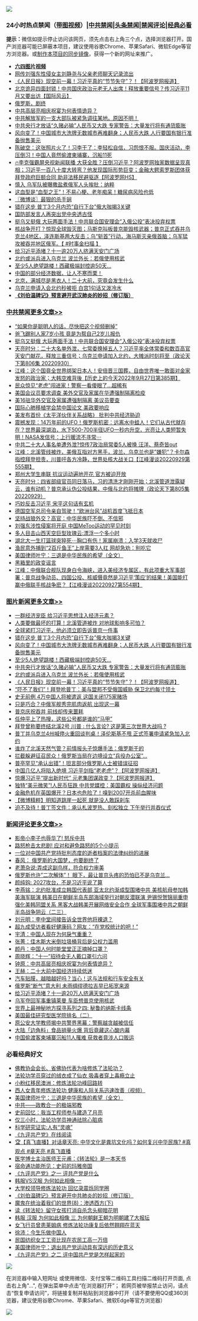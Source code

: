 ![](https://raw.githubusercontent.com/jsvpn/jsproxy/dev/64photo/fqnews-qr.jpg)

<div id="tt">
<h3>24小时热点禁闻（<a href="https://aaa.v2dns.tk/?QAjUl=BgRp5UNKRn&T5Vk=fPVH&Q59Ab=WxGE" target="_blank">带图视频</a>）|<a href="#%E4%B8%AD%E5%85%B1%E7%A6%81%E9%97%BB%E6%9B%B4%E5%A4%9A%E6%96%87%E7%AB%A0">中共禁闻</a>|<a href="#%E5%9B%BE%E7%89%87%E6%96%B0%E9%97%BB%E6%9B%B4%E5%A4%9A%E6%96%87%E7%AB%A0">头条禁闻</a>|<a href="#%E6%96%B0%E9%97%BB%E8%AF%84%E8%AE%BA%E6%9B%B4%E5%A4%9A%E6%96%87%E7%AB%A0">禁闻评论|<a href="#%E5%BF%85%E7%9C%8B%E7%BB%8F%E5%85%B8%E5%A5%BD%E6%96%87">经典必看</a></h3>
<div><b>提示：</b>微信如提示停止访问该网页，须先点击右上角三个点，选择浏览器打开。国产浏览器可能已屏蔽本项目，建议使用谷歌Chrome、苹果Safari、微软Edge等官方浏览器。或<a href="%E5%88%B6%E4%BD%9Cgit%E7%A6%81%E9%97%BB%E9%95%9C%E5%83%8F.md">制作本项目的同步镜像</a>，获得一个新的网址来推广。</div>
<ul>
<li><b><a href="http://d2.v2rss.gq/64.mp4" target="_blank">六四图片视频</a></b></li>
<li><a href="/cnnews/20221001/1791735.md">网传刘强东性侵女主刘静尧与父亲老师聊天记录流出</a></li>
<li><a href="/topimagenews/20221001/1791792.md">《人民日报》现空前一幕！习近平真的“节节失守”？！【阿波罗网报道】</a></li>
<li><a href="/bannedvideo/20221001/1791780.md">北京诡异四面封锁！中共国庆政治元老无人出席！释放重要信号？传习近平11月又要出访【国际风云】</a></li>
<li><a href="/baitai/20221001/1791817.md">俄罗斯，剧终</a></li>
<li><a href="/ssgc/20221001/1791863.md">中共高层亮相庆祝宴为何表情诡异？</a></li>
<li><a href="/bannedvideo/20221001/1791786.md">中共解放军的一支大部队被紧急调往某地。原因不明！</a></li>
<li><a href="/topimagenews/20221001/1791802.md">中共央行才放话“久赌必输”人民币又大跌 专家警告：大量发行将有通货膨胀</a></li>
<li><a href="/topimagenews/20221001/1791893.md">风向变了！中国城市大洗牌无数城市再难翻身；人民币大跌 人行要国有银行准备抛售美元</a></li>
<li><a href="/bannedvideo/20221001/1791875.md">陈破空：这张照片火了！习李干了：李轻松自信，习怨恨不服。国庆活动，李压倒习！中国人竟然偷渡柬埔寨，沉船11死</a></li>
<li><a href="/bannedvideo/20221001/1791900.md">🔥李克强霸屏央视新闻联播 大获全胜？压倒习近平？阿波罗网独家数据呈现真相；习近平一百八十度大转弯？他发现国际形势巨变；金融大鳄索罗斯团体获拜登政府巨额合同 助非法移民避驱逐【阿波罗网HS】</a></li>
<li><a href="/cnnews/20221002/1791929.md">慎入 乌军队被曝撒盐煮俄军人头挨批：纳粹</a></li>
<li><a href="/comments/20221001/1791829.md">这血型是“血型之王”！不易心梗、老年痴呆！糖尿病风险也低</a></li>
<li><a href="/ssgc/20221001/1791744.md">〖微博谈〗最狠的杀手锏</a></li>
<li><a href="/topimagenews/20221002/1791933.md">错在这步 普丁3个月内恐“自行下台”俄大咖揭3关键</a></li>
<li><a href="/ssgc/20221001/1791791.md">国防部发言人再突出党中央透古怪</a></li>
<li><a href="/cbnews/20221001/1791818.md">挺乌又挺俄 大玩两面手法！中共联合国安理会“入俄公投”表决投弃权票</a></li>
<li><a href="/bannedvideo/20221001/1791894.md">核战争开打？惊现全球毁灭图；马斯克叫板普京能毁核武器；普京正式吞并乌克兰4地区，泽连斯基两大反击；乌“斩首”行动，海马斯灭亲俄首脑；乌军猛攻被吞并地区俄军。【 #时事金扫描 】</a></li>
<li><a href="/comments/20221002/1791959.md">给习近平添堵？十一逾20万人挤满天安门广场</a></li>
<li><a href="/topimagenews/20221001/1791796.md">北约或派兵进入乌克兰 波兰外长：若俄使用核武</a></li>
<li><a href="/topimagenews/20221001/1791848.md">至少5人绝望跳楼！西藏极端封控逾50天…</a></li>
<li><a href="/bannedvideo/20221002/1791951.md">中国的部分经济数据，让人不寒而栗！</a></li>
<li><a href="/bannedvideo/20221002/1791932.md">北京，满城尽是黑衣人！二十大前，究竟会发生什么</a></li>
<li><a href="/cnnews/20221002/1791928.md">乌克兰申请入会北约秒被拒 白宫1句话又泼冷水</a></li>
<li><b><a href="/comments/20200207/1272816.md" target="_blank">《刘伯温碑记》预言避开武汉肺炎的妙招（修订版）</a></b></li>
</ul>
</div>

<div class="catlist">
<h3><a href="/cbnews/" target="_blank">中共禁闻</a><span><a href="/cbnews/" target="_blank" rel="nofollow">更多文章>></a></span></h3>
<ul>
<li><a href="/cbnews/20221002/1792010.md" target="_blank">“如果你是聪明人的话，尽快把这个视频删掉”</a></li>
<li><a href="/cbnews/20221002/1792009.md" target="_blank">爸飞踢别人家7岁小孩 竟是为帮自己2岁儿报仇</a></li>
<li><a href="/cbnews/20221001/1791818.md" target="_blank">挺乌又挺俄 大玩两面手法！中共联合国安理会“入俄公投”表决投弃权票</a></li>
<li><a href="/cbnews/20221001/1791698.md" target="_blank">天亮时分：二十大名单外泄，七常委换掉五人？习近平率全体常委和数百高官天安门献花，释放三重信号；乌克兰申请加入北约，大摊派时刻将至（政论天下第806集 20220930）</a></li>
<li><a href="/cbnews/20221001/1791670.md" target="_blank">江峰：这个国竟全世界绑架日本人！安倍晋三国葬，自由世界唯一敢面对金家发怒的政治家；大韩空难背後【历史上的今天2022年9月27日第385期】</a></li>
<li><a href="/cbnews/20221001/1791566.md" target="_blank">民众惊见“老虎”闯进家！警察一看傻眼了…超稀有</a></li>
<li><a href="/cbnews/20221001/1791526.md" target="_blank">美国会议员要求调查 美外交官及家属在华遭强制隔离检疫</a></li>
<li><a href="/cbnews/20220930/1791523.md" target="_blank">美16驻华外交官及家属遭强制隔离 美议员要查</a></li>
<li><a href="/cbnews/20220930/1791476.md" target="_blank">国际心肺移植学会禁中国论文 美政要响应</a></li>
<li><a href="/cbnews/20220930/1791468.md" target="_blank">美发布首份《太平洋伙伴关系战略》 批判中共经济胁迫</a></li>
<li><a href="/comments/20220930/1791444.md" target="_blank">震撼发现：14万年前的UFO！俄罗斯机密：远离水中蛙人！它们从古代就存在？世界最深湖泊，水下500-700半径UFO一秒内升空，光亮让人类短暂失明！NASA发信号：上行暖流不寻常⋯</a></li>
<li><a href="/cbnews/20220930/1791368.md" target="_blank">中共二十大人事名单遭外泄?惊传7政治局常委5人被换 汪洋、蔡奇皆out</a></li>
<li><a href="/cbnews/20220930/1791345.md" target="_blank">江峰：北溪管线被炸，美俄互指对方黑手，波兰、乌克兰也是”嫌犯“？卡尔森指控拜登担责，川普吁各方冷静，世界处核大战关口【江峰漫谈20220929第555期】</a></li>
<li><a href="/cbnews/20220930/1791304.md" target="_blank">郑州大学生串联 抗议运动遍地开花 官方被迫开放</a></li>
<li><a href="/cbnews/20220930/1791227.md" target="_blank">天亮时分：四省部级官员同日落马，习的清洗才刚刚开始；北溪管道泄露疑云，谁有动机？普京承认伪公投结果，中俄与北约将摊牌（政论天下第805集 20220929）</a></li>
<li><a href="/cbnews/20220930/1791148.md" target="_blank">巧妙反击习近平 宋平这句话有玄机</a></li>
<li><a href="/cbnews/20220930/1791071.md" target="_blank">德国空军总司令亲自驾驶！“欧洲台风”战机首度飞抵日本</a></li>
<li><a href="/cbnews/20220929/1790968.md" target="_blank">坚持战狼外交？高官：中华民族吓不倒、不信邪</a></li>
<li><a href="/cbnews/20220929/1790910.md" target="_blank">刘强东涉性侵案将开庭 中国MeToo运动的罕见时刻</a></li>
<li><a href="/cbnews/20220929/1790659.md" target="_blank">多人目击山西天空巨型玫瑰云:漂浮一个多小时</a></li>
<li><a href="/cbnews/20220929/1790603.md" target="_blank">湖北大一生打篮球突猝死⋯胸口有伤！家属崩溃：入学3天就收尸</a></li>
<li><a href="/cbnews/20220929/1790602.md" target="_blank">渔民意外捕到“2百斤鱼王”上岸需要3人扛 网却急劝：别吃它</a></li>
<li><a href="/comments/20220928/1790417.md" target="_blank">美国律师叶宁：三退是中华民族的希望（全文）</a></li>
<li><a href="/cbnews/20220928/1790411.md" target="_blank">黑箱里的政变谣言</a></li>
<li><a href="/cbnews/20220928/1790398.md" target="_blank">江峰：中俄联合舰队现身白令海峡，进入美经济专属区，有此项重大军事部署；普京战争动员、四国公投、核威慑竟然是习近平‘策应’的结果！美国能打赢中俄联手核战争麽？【江峰漫谈20220927第554期】</a></li>

</ul>
</div>
<div class="catlist">
<h3><a href="/topimagenews/" target="_blank">图片新闻</a><span><a href="/topimagenews/" target="_blank" rel="nofollow">更多文章>></a></span></h3>
<ul>
<li><a href="/topimagenews/20221002/1792077.md" target="_blank">一群经济宠臣 给习近平思想注入经济元素？</a></li>
<li><a href="/topimagenews/20221002/1792046.md" target="_blank">人类要做最坏的打算！北溪管道被炸 对地球影响多可怕？</a></li>
<li><a href="/topimagenews/20221002/1791995.md" target="_blank">全球紧盯习近平，他必须立即告诉普京一件事</a></li>
<li><a href="/topimagenews/20221002/1791933.md" target="_blank">错在这步 普丁3个月内恐“自行下台”俄大咖揭3关键</a></li>
<li><a href="/topimagenews/20221001/1791893.md" target="_blank">风向变了！中国城市大洗牌无数城市再难翻身；人民币大跌 人行要国有银行准备抛售美元</a></li>
<li><a href="/topimagenews/20221001/1791848.md" target="_blank">至少5人绝望跳楼！西藏极端封控逾50天…</a></li>
<li><a href="/topimagenews/20221001/1791802.md" target="_blank">中共央行才放话“久赌必输”人民币又大跌 专家警告：大量发行将有通货膨胀</a></li>
<li><a href="/topimagenews/20221001/1791796.md" target="_blank">北约或派兵进入乌克兰 波兰外长：若俄使用核武</a></li>
<li><a href="/topimagenews/20221001/1791792.md" target="_blank">《人民日报》现空前一幕！习近平真的“节节失守”？！【阿波罗网报道】</a></li>
<li><a href="/topimagenews/20221001/1791787.md" target="_blank">“吓不了我们”！拜登呛普丁：美与盟邦不受俄国威胁 保卫北约每寸领土</a></li>
<li><a href="/topimagenews/20221001/1791766.md" target="_blank">史无前例 4万中国人将被遣返 这国关闭175家赌场</a></li>
<li><a href="/topimagenews/20221001/1791687.md" target="_blank">只是巧合？中俄军舰秀完肌肉返航 出现这一幕</a></li>
<li><a href="/topimagenews/20221001/1791639.md" target="_blank">普京庆祝吞并 前线却传来噩耗</a></li>
<li><a href="/topimagenews/20221001/1791584.md" target="_blank">任仲平上了热搜，这些公号都是谁的“马甲”</a></li>
<li><a href="/topimagenews/20221001/1791565.md" target="_blank">拜登曾称要终结北溪2号 川普 : 什么言论? 这是第三次世界大战吗 ?</a></li>
<li><a href="/topimagenews/20221001/1791564.md" target="_blank">普丁并乌克兰4州喊停火重回谈判桌！泽伦斯基不甩 正式签署申请紧急加入北约</a></li>
<li><a href="/topimagenews/20220930/1791496.md" target="_blank">谁炸了北溪天然气管？前情报头子惊爆手法：俄罗斯干的</a></li>
<li><a href="/topimagenews/20220930/1791367.md" target="_blank">拦截躲避征召民众！俄罗斯当局在边境设立“兵役办公室”…</a></li>
<li><a href="/topimagenews/20220930/1791351.md" target="_blank">普亭罕见“承认出错”！坦言部分俄罗斯人士被错误征招</a></li>
<li><a href="/topimagenews/20220930/1791350.md" target="_blank">中国几亿人将陷入绝境 习近平剑指“老老虎”？【阿波罗网报道】</a></li>
<li><a href="/topimagenews/20220930/1791336.md" target="_blank">惊爆习近平“提出新时代” 元老集团谋政变？【阿波罗网报道】</a></li>
<li><a href="/topimagenews/20220930/1791335.md" target="_blank">独特“美元微笑”!人民币狂跌 中共党媒控：美国霸权 操纵经济问题</a></li>
<li><a href="/topimagenews/20220930/1791323.md" target="_blank">金融危机在英国爆开？日本也危险了！嗅到2007开杀前血腥味</a></li>
<li><a href="/topimagenews/20220930/1791313.md" target="_blank">【微博精粹】明知道跳崖一起死 就是没人敢踩刹车</a></li>
<li><a href="/topimagenews/20220930/1791312.md" target="_blank">迫不及待！普丁签文件：承认札波罗热、刻松独立 下午举行并吞仪式</a></li>

</ul>
</div>
<div class="catlist">
<h3><a href="/comments/" target="_blank">新闻评论</a><span><a href="/comments/" target="_blank" rel="nofollow">更多文章>></a></span></h3>
<ul>
<li><a href="/comments/20221002/1792078.md" target="_blank">影帝小李子也辱华了! 怒斥中共</a></li>
<li><a href="/comments/20221002/1792074.md" target="_blank">路怒枪击太悲剧! 应对和避免路怒的5个小提示</a></li>
<li><a href="/comments/20221002/1792061.md" target="_blank">一位对中国共产党持批判态度的逝者档案的法律纠纷的进展</a></li>
<li><a href="/comments/20221002/1792060.md" target="_blank">春风： 俄罗斯的大国梦，也要剧终了</a></li>
<li><a href="/comments/20221002/1792047.md" target="_blank">老萧杂说:弄成这副鸟样，符合权力审美</a></li>
<li><a href="/comments/20221002/1792014.md" target="_blank">俄罗斯也许&#8221;二次解体&#8221;！ 眼下，最让普京头疼的恐怕已不是乌克兰…</a></li>
<li><a href="/comments/20221002/1792013.md" target="_blank">颜纯钩: 2027攻台，不是习近平说了算</a></li>
<li><a href="/comments/20221002/1792004.md" target="_blank">李燕铭：北约批准成立韩国代表部 亚太北约渐成型围堵中共 美核航母参加韩美海军联演 韩美日在朝鲜半岛东部海域举行对朝反潜联演 尹锡悦贺锦丽重申强化美韩同盟关系 黑客大战韩美开展网络安全合作 全球军事围堵中共之朝鲜半岛战争阴云（二三）</a></li>
<li><a href="/comments/20221002/1791997.md" target="_blank">刘元明：李中堂间接告诉全世界他将裸退？</a></li>
<li><a href="/comments/20221002/1791996.md" target="_blank">超九成受访者看好健康码？网友：“在党校统计的吧！”</a></li>
<li><a href="/comments/20221002/1791982.md" target="_blank">宇清：中国人现在为何戾气重重？</a></li>
<li><a href="/comments/20221002/1791981.md" target="_blank">张菁：佳木斯大米倒垃圾桶背后是公权力滥用</a></li>
<li><a href="/comments/20221002/1791980.md" target="_blank">颜丹：中国人何时能堂堂正正摘掉口罩？</a></li>
<li><a href="/comments/20221002/1791979.md" target="_blank">周晓辉：“十一”招待会无人戴口罩引六问</a></li>
<li><a href="/comments/20221002/1791978.md" target="_blank">钟原：中共高层亮相庆祝宴为何表情诡异？</a></li>
<li><a href="/comments/20221002/1791977.md" target="_blank">王赫：二十大前中国经济持续低迷</a></li>
<li><a href="/comments/20221002/1791971.md" target="_blank">汽车贴膜，越暗越好吗？当心！这与法规和行车安全有关</a></li>
<li><a href="/comments/20221002/1791964.md" target="_blank">俄罗斯“断气”意大利 未雨绸缪德拉吉早已拓宽来源</a></li>
<li><a href="/comments/20221002/1791959.md" target="_blank">给习近平添堵？十一逾20万人挤满天安门广场</a></li>
<li><a href="/comments/20221002/1791956.md" target="_blank">乌军夺回军事重镇莱曼 车臣想普京使用核武</a></li>
<li><a href="/comments/20221002/1791939.md" target="_blank">世界上最神秘地方探寻系列之四: 秘鲁的纳斯卡线条</a></li>
<li><a href="/comments/20221002/1791938.md" target="_blank">美国最佳研究型医学院排名（二）</a></li>
<li><a href="/comments/20221001/1791917.md" target="_blank">原公安大学教师揭中共警界黑幕：警察越贪越被信任</a></li>
<li><a href="/comments/20221001/1791916.md" target="_blank">大陆「边角料」食品销量火爆 背后竟藏这心酸内幕</a></li>
<li><a href="/comments/20221001/1791913.md" target="_blank">中国偷渡客柬埔寨沉船11人罹难 获救者竟涉人口贩运</a></li>

</ul>
</div>

<div class="catlist">
<h3>必看经典好文</h3>
<ul>
<li><a href="/sohnews/20150109/351438.md" target="_blank">佛教协会会长、省佛协代表为啥修炼了法轮功？</a></li>
<li><a href="/comments/20210317/1506773.md" target="_blank">法轮功学员穿过的绒衣成了仙衣 吸毒者穿上毒瘾立止</a></li>
<li><a href="/aomi/life/20210719/1589642.md" target="_blank">小粉红移民澳洲：修炼法轮功峰回路转</a></li>
<li><a href="/comments/20220520/1735217.md" target="_blank">西人女青年修炼法轮功 健康和人际关系迅速改善（视频）</a></li>
<li><a href="/comments/20220928/1790417.md" target="_blank">美国律师叶宁：三退是中华民族的希望（全文）</a></li>
<li><a href="/comments/20220331/1712636.md" target="_blank">中共——政教合一的极端邪教</a></li>
<li><a href="/aomi/history/20141104/323033.md" target="_blank">史前回忆：我当工程师参与建造了月亮</a></li>
<li><a href="/health/20170626/780270.md" target="_blank">仅三小时，法轮功学员神通祛除心脏病</a></li>
<li><a href="/cnnews/20220202/1686894.md" target="_blank">科学研究证实:人有“灵魂”</a></li>
<li><a href="/bookonline/20131116/201057.md" target="_blank">《九评共产党》在线阅读</a></li>
<li><a href="/bannedvideo/20220601/1740169.md" target="_blank">🏆【真飞直播】对话章天亮: 中华文化是粪坑文化吗？如何复兴中华民族? #真观点 #章天亮 #真飞直播</a></li>
<li><a href="/comments/20220826/1776760.md" target="_blank">医学博士主治医师王元甫：《转法轮》是一本天书</a></li>
<li><a href="/cbnews/20180711/970353.md" target="_blank">宿命通功能所见：史前的玛雅帝国</a></li>
<li><a href="/bookonline/20131116/201056.md" target="_blank">《九评共产党》之一 评共产党是什么</a></li>
<li><a href="/bannedvideo/20220228/1697982.md" target="_blank">韩服VS汉服 为何如此相像 一</a></li>
<li><a href="/cbnews/20210517/1548104.md" target="_blank">大学校领导修炼法轮功 回忆录震烁同学圈</a></li>
<li><a href="/comments/20200207/1272816.md" target="_blank">《刘伯温碑记》预言避开中共肺炎的妙招（修订版）</a></li>
<li><a href="/topimagenews/20180527/948714.md" target="_blank">魔鬼在统治着我们的世界(8)：渗透西方(下)</a></li>
<li><a href="/comments/20190512/1127015.md" target="_blank">读《转法轮》留守女孩打消自杀念头柳暗花明</a></li>
<li><a href="/bannedvideo/20220328/1710971.md" target="_blank">韩服 汉服 为何如此相像 三 为何朝鲜王朝为明朝建了大报坛</a></li>
<li><a href="/cnnews/20210512/1544604.md" target="_blank">女飞行员曾患莱姆病 修炼法轮功康复后依然翱翔在蓝天</a></li>
<li><a href="/renquan/minyun/20200819/1391988.md" target="_blank">徐沛：今生乐做中国人</a></li>
<li><a href="/lifebaike/20200515/1328783.md" target="_blank">民国纺织女工工资比现在农民工高一万倍</a></li>
<li><a href="/cnnews/20210819/1609201.md" target="_blank">美国律师叶宁：退出共产党运动具有深远的历史意义</a></li>
<li><a href="/bookonline/20131116/201055.md" target="_blank">《九评共产党》之二 评中国共产党是怎样起家的</a></li>

</ul>
</div>

![](https://raw.githubusercontent.com/jsvpn/jsproxy/dev/64photo/fqnews-qr.jpg)

在浏览器中输入短网址 或使用微信、支付宝等二维码工具扫描二维码打开页面, 点击右上角"...", 在弹出菜单中点击“在浏览器打开”； 若网页被举报禁止访问，请点击“恢复申请访问”，将链接复制并粘贴到浏览器中打开（请不要使用QQ或360浏览器，建议使用谷歌Chrome、苹果Safari、微软Edge等官方浏览器）

![](https://raw.githubusercontent.com/jsvpn/jsproxy/dev/64photo/wx.jpg)